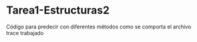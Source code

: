 # Tarea1-Estructuras2
Código para predecir con diferentes métodos como se comporta el archivo trace trabajado
